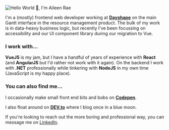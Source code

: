![Hello World 👋, I'm Aileen Rae](https://dev-to-uploads.s3.amazonaws.com/uploads/articles/cq7t2lpu3mi5ti5dawk4.png)

I'm a (mostly) frontend web developer working at [**Dayshape**](https://dayshape.com/) on the main Gantt interface in the resource management product. The bulk of my work is in data-heavy business logic, but recently I've been focussing on accessibility and our UI component library during our migration to Vue.


### I work with...

**VueJS** is my jam, but I have a handful of years of experience with **React** (and **AngularJS** but I'd rather not work with it again). On the backend I work with **.NET** professionally while tinkering with **NodeJS** in my own time (JavaScript is my happy place).

### You can also find me...

I occasionally make small front end bits and bobs on [**Codepen**](https://codepen.io/aileen-r).

I also float around on [**DEV.to**](https://dev.to/aileenr) where I blog once in a blue moon.

If you're looking to reach out the more boring and professional way, you can message me on [LinkedIn](https://www.linkedin.com/in/aileen-rae/).

<!--
**aileen-r/aileen-r** is a ✨ _special_ ✨ repository because its `README.md` (this file) appears on your GitHub profile.

Here are some ideas to get you started:

- 🔭 I’m currently working on ...
- 🌱 I’m currently learning ...
- 👯 I’m looking to collaborate on ...
- 🤔 I’m looking for help with ...
- 💬 Ask me about ...
- 📫 How to reach me: ...
- 😄 Pronouns: ...
- ⚡ Fun fact: ...
-->
